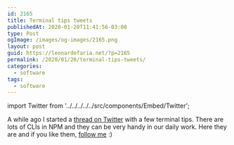 ```yaml
---
id: 2165
title: Terminal tips tweets
publishedAt: 2020-01-20T11:41:56-03:00
type: Post
ogImage: /images/og-images/2165.png
layout: post
guid: https://leonardofaria.net/?p=2165
permalink: /2020/01/20/terminal-tips-tweets/
categories:
  - software
tags:
  - software
---
```


import Twitter from '../../../../../src/components/Embed/Twitter';

A while ago I started a [thread on Twitter](https://twitter.com/leozera/status/1090639374109138946) with a few terminal tips. There are lots of CLIs in NPM and they can be very handy in our daily work. Here they are and if you like them, [follow me](https://twitter.com/leozera) :)

<Twitter id="1090639457118609408" />

<Twitter id="1090639526840549382" />

<Twitter id="1090639627822628865" />

<Twitter id="1090639691135610881" />

<Twitter id="1090639798354665472" />

<Twitter id="1090639885931753475" />

<Twitter id="1090640016970117120" />

<Twitter id="1093949292040019968" />

<Twitter id="1180601156889804801" />

<Twitter id="1215393238720188416" />
